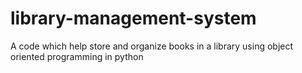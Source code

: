 # library-management-system
A code which help store and organize books in a library using object oriented programming in python
